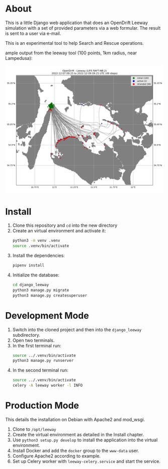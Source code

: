 # About
This is a little Django web application that does an OpenDrift Leeway simulation with a set of provided parameters via a web formular. The result is sent to a user via e-mail.

This is an experimental tool to help Search and Rescue operations.

ample output from the leeway tool (100 points, 1km radius, near Lampedusa):

![Example leeway output](./.github/leeway-simulation-output.png)


# Install
1. Clone this repository and `cd` into the new directory
1. Create an virtual environment and activate it:
   ```bash
   python3 -m venv .venv
   source .venv/bin/activate
   ```
1. Install the dependencies:
   ```bash
   pipenv install
   ```
1. Initialize the database:
   ```bash
   cd django_leeway
   python3 manage.py migrate
   python3 manage.py createsuperuser
   ```

# Development Mode
1. Switch into the cloned project and then into the `django_leeway` subdirectory.
1. Open two terminals.
1. In the first terminal run:
   ```bash
   source ../.venv/bin/activate
   python3 manage.py runserver
   ```
1. In the second terminal run:
   ```bash
   source ../.venv/bin/activate
   celery -A leeway worker -l INFO
   ```

# Production Mode
This details the installation on Debian with Apache2 and mod_wsgi.

1. Clone to `/opt/leeway`
1. Create the virtual environment as detailed in the Install chapter.
1. Use `python3 setup.py develop` to install the application into the virtual environment.
1. Install Docker and add the `docker` group to the `www-data` user.
1. Configure Apache2 according to example.
1. Set up Celery worker with `leeway-celery.service` and start the service.
